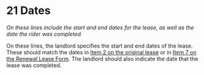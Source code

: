 # 21 Dates
_On these lines include the start and end dates for the lease, as well as the date the rider was completed._

On these lines, the landlord specifies the start and end dates of the lease. These should match the dates in [Item 2 on the original lease](https://docdrop.org/static/drop-pdf/Standard-Lease_Apartment-89NLx.pdf) or in [Item 7 on the Renewal Lease Form](http://www.nyshcr.org/Forms/Rent/rtp8.pdf). The landlord should also indicate the date that the lease was completed.
